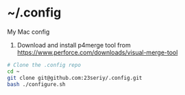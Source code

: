 # ~/.config
My Mac config

1. Download and install p4merge tool from https://www.perforce.com/downloads/visual-merge-tool


```sh
# Clone the .config repo
cd ~
git clone git@github.com:23seriy/.config.git
bash ./configure.sh
```
